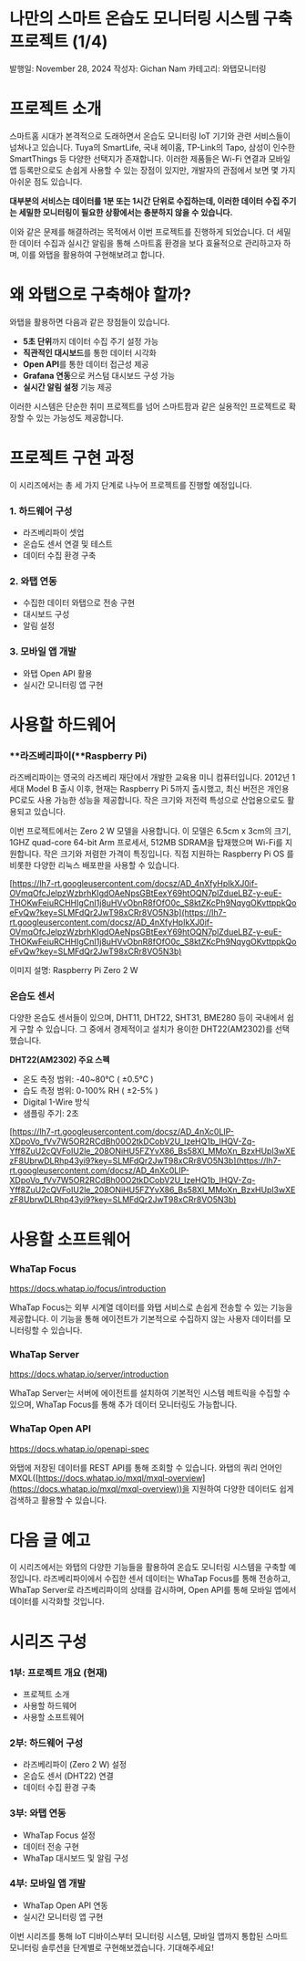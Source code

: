 # 나만의 스마트 온습도 모니터링 시스템 구축 프로젝트 (1/4)

발행일: November 28, 2024
작성자: Gichan Nam
카테고리: 와탭모니터링

# 프로젝트 소개

스마트홈 시대가 본격적으로 도래하면서 온습도 모니터링 IoT 기기와 관련 서비스들이 넘쳐나고 있습니다. Tuya의 SmartLife, 국내 헤이홈, TP-Link의 Tapo, 삼성이 인수한 SmartThings 등 다양한 선택지가 존재합니다. 이러한 제품들은 Wi-Fi 연결과 모바일 앱 등록만으로도 손쉽게 사용할 수 있는 장점이 있지만, 개발자의 관점에서 보면 몇 가지 아쉬운 점도 있습니다. 

**대부분의 서비스는 데이터를 1분 또는 1시간 단위로 수집하는데, 이러한 데이터 수집 주기는 세밀한 모니터링이 필요한 상황에서는 충분하지 않을 수 있습니다.** 

이와 같은 문제를 해결하려는 목적에서 이번 프로젝트를 진행하게 되었습니다. 더 세밀한 데이터 수집과 실시간 알림을 통해 스마트홈 환경을 보다 효율적으로 관리하고자 하며, 이를 와탭을 활용하여 구현해보려고 합니다. 

# 왜 와탭으로 구축해야 할까?

와탭을 활용하면 다음과 같은 장점들이 있습니다. 

- **5초 단위**까지 데이터 수집 주기 설정 가능
- **직관적인 대시보드**를 통한 데이터 시각화
- **Open API**를 통한 데이터 접근성 제공
- **Grafana 연동**으로 커스텀 대시보드 구성 가능
- **실시간 알림 설정** 기능 제공

이러한 시스템은 단순한 취미 프로젝트를 넘어 스마트팜과 같은 실용적인 프로젝트로 확장할 수 있는 가능성도 제공합니다. 

# 프로젝트 구현 과정

이 시리즈에서는 총 세 가지 단계로 나누어 프로젝트를 진행할 예정입니다. 

### **1. 하드웨어 구성**

- 라즈베리파이 셋업
- 온습도 센서 연결 및 테스트
- 데이터 수집 환경 구축

### **2. 와탭 연동**

- 수집한 데이터 와탭으로 전송 구현
- 대시보드 구성
- 알림 설정

### **3. 모바일 앱 개발**

- 와탭 Open API 활용
- 실시간 모니터링 앱 구현

# 사용할 하드웨어

### **라즈베리파이(**Raspberry Pi)

라즈베리파이는 영국의 라즈베리 재단에서 개발한 교육용 미니 컴퓨터입니다. 2012년 1세대 Model B 출시 이후, 현재는 Raspberry Pi 5까지 출시했고, 최신 버전은 개인용 PC로도 사용 가능한 성능을 제공합니다. 작은 크기와 저전력 특성으로 산업용으로도 활용되고 있습니다. 

이번 프로젝트에서는 Zero 2 W 모델을 사용합니다. 이 모델은 6.5cm x 3cm의 크기, 1GHZ quad-core 64-bit Arm 프로세서, 512MB SDRAM을 탑재했으며 Wi-Fi를 지원합니다. 작은 크기와 저렴한 가격이 특징입니다. 직접 지원하는 Raspberry Pi OS 를 비롯한 다양한 리눅스 배포판을 사용할 수 있습니다. 

[https://lh7-rt.googleusercontent.com/docsz/AD_4nXfyHpIkXJ0if-OVmqOfcJelpzWzbrhKIgdOAeNpsGBtEexY69htOQN7plZdueLBZ-y-euE-THOKwFeiuRCHHIgCnI1j8uHVvObnR8fOfO0c_S8ktZKcPh9NqygOKvttppkQoeFvQw?key=SLMFdQr2JwT98xCRr8VO5N3b](https://lh7-rt.googleusercontent.com/docsz/AD_4nXfyHpIkXJ0if-OVmqOfcJelpzWzbrhKIgdOAeNpsGBtEexY69htOQN7plZdueLBZ-y-euE-THOKwFeiuRCHHIgCnI1j8uHVvObnR8fOfO0c_S8ktZKcPh9NqygOKvttppkQoeFvQw?key=SLMFdQr2JwT98xCRr8VO5N3b)

이미지 설명: Raspberry Pi Zero 2 W

### 온습도 센서

다양한 온습도 센서들이 있으며, DHT11, DHT22, SHT31, BME280 등이 국내에서 쉽게 구할 수 있습니다. 그 중에서 경제적이고 설치가 용이한 DHT22(AM2302)를 선택했습니다. 

**DHT22(AM2302) 주요 스펙**

- 온도 측정 범위: -40~80°C ( ±0.5°C )
- 습도 측정 범위: 0-100% RH ( ±2-5% )
- Digital 1-Wire 방식
- 샘플링 주기: 2초

[https://lh7-rt.googleusercontent.com/docsz/AD_4nXc0LIP-XDpoVo_fVv7W5OR2RCdBh00O2tkDCobV2U_IzeHQ1b_IHQV-Zq-Yff8ZuU2cQVFoIU2le_208ONiHU5FZYvX86_Bs58Xl_MMoXn_BzxHUpl3wXEzF8UbrwDLRhp43yi9?key=SLMFdQr2JwT98xCRr8VO5N3b](https://lh7-rt.googleusercontent.com/docsz/AD_4nXc0LIP-XDpoVo_fVv7W5OR2RCdBh00O2tkDCobV2U_IzeHQ1b_IHQV-Zq-Yff8ZuU2cQVFoIU2le_208ONiHU5FZYvX86_Bs58Xl_MMoXn_BzxHUpl3wXEzF8UbrwDLRhp43yi9?key=SLMFdQr2JwT98xCRr8VO5N3b)

# 사용할 소프트웨어

### WhaTap Focus

https://docs.whatap.io/focus/introduction

WhaTap Focus는 외부 시계열 데이터를 와탭 서비스로 손쉽게 전송할 수 있는 기능을 제공합니다. 이 기능을 통해 에이전트가 기본적으로 수집하지 않는 사용자 데이터를 모니터링할 수 있습니다.

### WhaTap Server

https://docs.whatap.io/server/introduction

WhaTap Server는 서버에 에이전트를 설치하여 기본적인 시스템 메트릭을 수집할 수 있으며, WhaTap Focus를 통해 추가 데이터 모니터링도 가능합니다.

### WhaTap Open API

https://docs.whatap.io/openapi-spec

와탭에 저장된 데이터를 REST API를 통해 조회할 수 있습니다. 와탭의 쿼리 언어인 MXQL([https://docs.whatap.io/mxql/mxql-overview](https://docs.whatap.io/mxql/mxql-overview))을 지원하여 다양한 데이터도 쉽게 검색하고 활용할 수 있습니다.

# 다음 글 예고

이 시리즈에서는 와탭의 다양한 기능들을 활용하여 온습도 모니터링 시스템을 구축할 예정입니다. 라즈베리파이에서 수집한 센서 데이터는 WhaTap Focus를 통해 전송하고, WhaTap Server로 라즈베리파이의 상태를 감시하며, Open API를 통해 모바일 앱에서 데이터를 시각화할 것입니다. 

# 시리즈 구성

### **1부: 프로젝트 개요 (현재)**

- 프로젝트 소개
- 사용할 하드웨어
- 사용할 소프트웨어

### **2부: 하드웨어 구성**

- 라즈베리파이 (Zero 2 W) 설정
- 온습도 센서 (DHT22) 연결
- 데이터 수집 환경 구축

### **3부: 와탭 연동**

- WhaTap Focus 설정
- 데이터 전송 구현
- WhaTap 대시보드 및 알림 구성

### **4부: 모바일 앱 개발**

- WhaTap Open API 연동
- 실시간 모니터링 앱 구현

이번 시리즈를 통해 IoT 디바이스부터 모니터링 시스템, 모바일 앱까지 통합된 스마트 모니터링 솔루션을 단계별로 구현해보겠습니다. 기대해주세요!